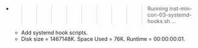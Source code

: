 * >>>>>>>>> Running inst-min-con-03-systemd-hooks.sh ...
  * Add systemd hook scripts.
  * Disk size = 1467148K. Space Used = 76K. Runtime = 00:00:00:01.
